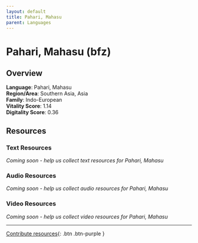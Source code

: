 ```yaml
---
layout: default
title: Pahari, Mahasu
parent: Languages
---
```


# Pahari, Mahasu (bfz)

## Overview

**Language**: Pahari, Mahasu  
**Region/Area**: Southern Asia, Asia  
**Family**: Indo-European  
**Vitality Score**: 1.14  
**Digitality Score**: 0.36  

## Resources

### Text Resources
*Coming soon - help us collect text resources for Pahari, Mahasu*

### Audio Resources
*Coming soon - help us collect audio resources for Pahari, Mahasu*

### Video Resources
*Coming soon - help us collect video resources for Pahari, Mahasu*

---

[Contribute resources](https://fairtrain.github.io/){: .btn .btn-purple }
